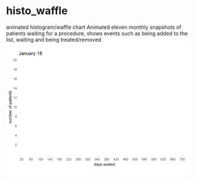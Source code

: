 # histo_waffle
animated histogram/waffle chart
Animated eleven monthly snapshots of patients waiting for a procedure, shows events such as being added to the list, waiting and being treated/removed
![](histo_waffle.gifanimate-1.gif)
